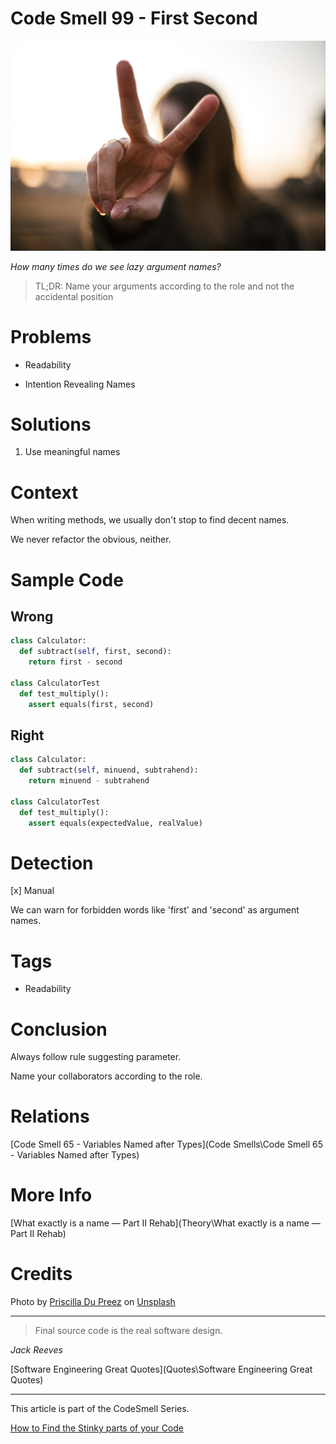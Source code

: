 # Code Smell 99 - First Second

![Code Smell 99 - First Second](priscilla-du-preez-tQagUWpAx5k-unsplash.jpg)

*How many times do we see lazy argument names?*

> TL;DR: Name your arguments according to the role and not the accidental position

# Problems

- Readability

- Intention Revealing Names

# Solutions

1. Use meaningful names

# Context

When writing methods, we usually don't stop to find decent names.

We never refactor the obvious, neither.

# Sample Code

## Wrong

[Gist Url]: # (https://gist.github.com/mcsee/552f2a10d660ee37744f111fe9bf6665)
```python
class Calculator:
  def subtract(self, first, second):
    return first - second

class CalculatorTest  
  def test_multiply():
    assert equals(first, second)
```

## Right

[Gist Url]: # (https://gist.github.com/mcsee/bbbc636c7c309c86b4f1114b1f57f6b8)
```python
class Calculator:
  def subtract(self, minuend, subtrahend):
    return minuend - subtrahend

class CalculatorTest  
  def test_multiply():
    assert equals(expectedValue, realValue)
```

# Detection

[x] Manual

We can warn for forbidden words like 'first' and 'second' as argument names.

# Tags

- Readability

# Conclusion

Always follow rule suggesting parameter.

Name your collaborators according to the role.

# Relations

[Code Smell 65 - Variables Named after Types](Code Smells\Code Smell 65 - Variables Named after Types)

# More Info

[What exactly is a name — Part II Rehab](Theory\What exactly is a name — Part II Rehab)

# Credits

Photo by [Priscilla Du Preez](https://unsplash.com/@priscilladupreez) on [Unsplash](https://unsplash.com/s/photos/two)
  
* * *

> Final source code is the real software design.

_Jack Reeves_
 
[Software Engineering Great Quotes](Quotes\Software Engineering Great Quotes)

* * *

This article is part of the CodeSmell Series.

[How to Find the Stinky parts of your Code]()